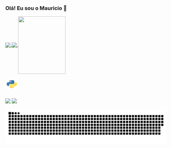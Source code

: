 ### Olá! Eu sou o Mauricio 👋

<div>
  <a href="https://beacons.ai/poisonnx">
  <img height="150em" align="center"  src="https://github-readme-stats.vercel.app/api?username=poisonnx&show_icons=true&theme=merko&include_all_commits=true&count_private=true"/>
  <img height="100em" align="center"  src="https://github-readme-stats.vercel.app/api/top-langs/?username=poisonnx&layout=compact&langs_count=7&theme=merko"/>
  <img align="center" width="148" height="180" src="https://media1.tenor.com/images/68e8337fb4eb7e40645d832c64762a8b/tenor.gif?itemid=19443613">
    
</div>
<div style="display: inline_block"><br>
  <img align="center" alt="Rafa-Python" height="30" width="40" src="https://raw.githubusercontent.com/devicons/devicon/master/icons/python/python-original.svg">
</div>
  
  ##
 
<div> 
  <a href = "mailto:mauriciosantosdemoraes@outlook.com"><img src="https://img.shields.io/badge/-Gmail-%23333?style=for-the-badge&logo=gmail&logoColor=white" target="_blank"></a>
  <a href="https://www.linkedin.com/in/mauriciosantosdmoraes/" target="_blank"><img src="https://img.shields.io/badge/-LinkedIn-%230077B5?style=for-the-badge&logo=linkedin&logoColor=white" target="_blank"></a> 
 
  ![Snake animation](https://github.com/poisonnx/poisonnx/blob/output/github-contribution-grid-snake.svg)
  
</div>
